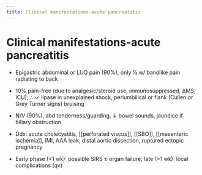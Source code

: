 ```yaml
---
title: Clinical manifestations-acute pancreatitis
---
```

# Clinical manifestations-acute pancreatitis

* Epigastric abdominal or LUQ pain (90%), only ½ w/ bandlike pain radiating to back

* 10% pain-free (due to analgesic/steroid use, immunosuppressed, ΔMS, ICU); ∴ ✓ lipase in unexplained shock, periumbilical or flank (Cullen or Grey Turner signs) bruising

* N/V (90%), abd tenderness/guarding, ↓ bowel sounds, jaundice if biliary obstruction

* Ddx: acute cholecystitis, [[perforated viscus]], [[SBO]], [[mesenteric ischemia]], IMI, AAA leak, distal aortic dissection, ruptured ectopic pregnancy

* Early phase (<1 wk): possible SIRS ± organ failure; late (>1 wk): local complications (qv)
